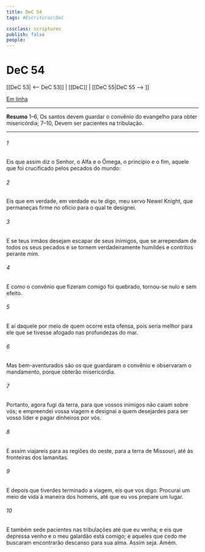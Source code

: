```yaml
---
title: DeC 54
tags: #Escrituras\DeC

cssclass: scriptures
publish: false
people:
---
```


# DeC 54
[[DeC 53| <-- DeC 53]] | [[DeC]] | [[DeC 55|DeC 55 --> ]]

[Em linha](https://churchofjesuschrist.org/study/scriptures/dc-testament/dc/54?lang=por)

---
__Resumo__
1–6, Os santos devem guardar o convênio do evangelho para obter misericórdia; 7–10, Devem ser pacientes na tribulação.

---
###### 1 
Eis que assim diz o Senhor, o Alfa e o Ômega, o princípio e o fim, aquele que foi crucificado pelos pecados do mundo:

###### 2 
Eis que em verdade, em verdade eu te digo, meu servo Newel Knight, que permaneças firme no ofício para o qual te designei.

###### 3 
E se teus irmãos desejam escapar de seus inimigos, que se arrependam de todos os seus pecados e se tornem verdadeiramente humildes e contritos perante mim.

###### 4 
E como o convênio que fizeram comigo foi quebrado, tornou-se nulo e sem efeito.

###### 5 
E ai daquele por meio de quem ocorre esta ofensa, pois seria melhor para ele que se tivesse afogado nas profundezas do mar.

###### 6 
Mas bem-aventurados são os que guardaram o convênio e observaram o mandamento, porque obterão misericórdia.

###### 7 
Portanto, agora fugi da terra, para que vossos inimigos não caiam sobre vós; e empreendei vossa viagem e designai a quem desejardes para ser vosso líder e pagar dinheiros por vós.

###### 8 
E assim viajareis para as regiões do oeste, para a terra de Missouri, até às fronteiras dos lamanitas.

###### 9 
E depois que tiverdes terminado a viagem, eis que vos digo: Procurai um meio de vida à maneira dos homens, até que eu vos prepare um lugar.

###### 10 
E também sede pacientes nas tribulações até que eu venha; e eis que depressa venho e o meu galardão está comigo; e aqueles que cedo me buscaram encontrarão descanso para sua alma. Assim seja. Amém.

